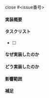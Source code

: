 close #<issue番号>

#### 実装概要


#### タスクリスト
- [ ] 

#### なぜ実装したのか



#### どう実装したのか



#### 影響範囲



#### 補足
